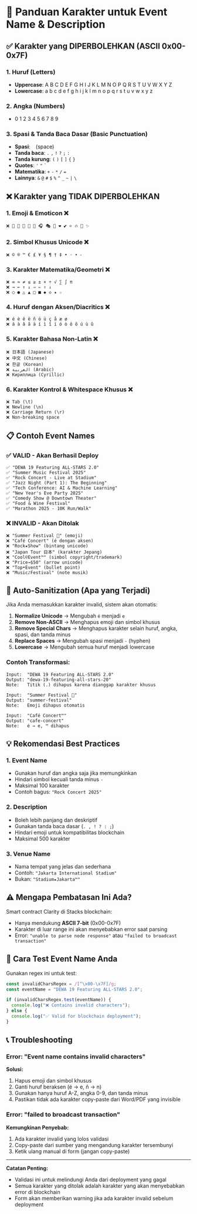 # 📝 Panduan Karakter untuk Event Name & Description

## ✅ Karakter yang DIPERBOLEHKAN (ASCII 0x00-0x7F)

### 1. **Huruf (Letters)**
- **Uppercase**: A B C D E F G H I J K L M N O P Q R S T U V W X Y Z
- **Lowercase**: a b c d e f g h i j k l m n o p q r s t u v w x y z

### 2. **Angka (Numbers)**
- 0 1 2 3 4 5 6 7 8 9

### 3. **Spasi & Tanda Baca Dasar (Basic Punctuation)**
- **Spasi**: ` ` (space)
- **Tanda baca**: `.` `,` `!` `?` `;` `:`
- **Tanda kurung**: `(` `)` `[` `]` `{` `}`
- **Quotes**: `'` `"` `` ` ``
- **Matematika**: `+` `-` `*` `/` `=`
- **Lainnya**: `&` `@` `#` `$` `%` `^` `_` `~` `|` `\`

## ❌ Karakter yang TIDAK DIPERBOLEHKAN

### 1. **Emoji & Emoticon** ❌
```
❌ 🎉 🎊 🎵 🎸 🎤 🎧 🎭 🎪 ❤️ 💕 ⭐ 🔥 🚀 ✨
```

### 2. **Simbol Khusus Unicode** ❌
```
❌ © ® ™ € £ ¥ § ¶ † ‡ • ◦ ‣ ⁃
```

### 3. **Karakter Matematika/Geometri** ❌
```
❌ ∞ ≈ ≠ ≤ ≥ ± × ÷ √ ∑ ∫ π
❌ → ← ↑ ↓ ⇒ ⇐ ⇑ ⇓
❌ ○ ● △ ▲ □ ■ ◆ ◇ ★ ☆
```

### 4. **Huruf dengan Aksen/Diacritics** ❌
```
❌ é è ê ë ñ ö ü ç å æ ø
❌ á à â ã ä í ì î ï ó ò ô õ ú ù û
```

### 5. **Karakter Bahasa Non-Latin** ❌
```
❌ 日本語 (Japanese)
❌ 中文 (Chinese)
❌ 한글 (Korean)
❌ العربية (Arabic)
❌ Кириллица (Cyrillic)
```

### 6. **Karakter Kontrol & Whitespace Khusus** ❌
```
❌ Tab (\t)
❌ Newline (\n)
❌ Carriage Return (\r)
❌ Non-breaking space
```

## 📋 Contoh Event Names

### ✅ VALID - Akan Berhasil Deploy

```
✅ "DEWA 19 Featuring ALL-STARS 2.0"
✅ "Summer Music Festival 2025"
✅ "Rock Concert - Live at Stadium"
✅ "Jazz Night (Part 1): The Beginning"
✅ "Tech Conference: AI & Machine Learning"
✅ "New Year's Eve Party 2025"
✅ "Comedy Show @ Downtown Theater"
✅ "Food & Wine Festival"
✅ "Marathon 2025 - 10K Run/Walk"
```

### ❌ INVALID - Akan Ditolak

```
❌ "Summer Festival 🎉" (emoji)
❌ "Café Concert" (é dengan aksen)
❌ "Rock★Show" (bintang unicode)
❌ "Japan Tour 日本" (karakter Jepang)
❌ "Cool©Event™" (simbol copyright/trademark)
❌ "Price→$50" (arrow unicode)
❌ "Top•Event" (bullet point)
❌ "Music♪Festival" (note musik)
```

## 🔧 Auto-Sanitization (Apa yang Terjadi)

Jika Anda memasukkan karakter invalid, sistem akan otomatis:

1. **Normalize Unicode** → Mengubah `é` menjadi `e`
2. **Remove Non-ASCII** → Menghapus emoji dan simbol khusus
3. **Remove Special Chars** → Menghapus karakter selain huruf, angka, spasi, dan tanda minus
4. **Replace Spaces** → Mengubah spasi menjadi `-` (hyphen)
5. **Lowercase** → Mengubah semua huruf menjadi lowercase

### Contoh Transformasi:

```
Input:  "DEWA 19 Featuring ALL-STARS 2.0"
Output: "dewa-19-featuring-all-stars-20"
Note:   Titik (.) dihapus karena dianggap karakter khusus
```

```
Input:  "Summer Festival 🎉"
Output: "summer-festival"
Note:   Emoji dihapus otomatis
```

```
Input:  "Café Concert™"
Output: "cafe-concert"
Note:   é → e, ™ dihapus
```

## 💡 Rekomendasi Best Practices

### 1. **Event Name**
- Gunakan huruf dan angka saja jika memungkinkan
- Hindari simbol kecuali tanda minus `-`
- Maksimal 100 karakter
- Contoh bagus: `"Rock Concert 2025"`

### 2. **Description**
- Boleh lebih panjang dan deskriptif
- Gunakan tanda baca dasar (`. , ! ? : ;`)
- Hindari emoji untuk kompatibilitas blockchain
- Maksimal 500 karakter

### 3. **Venue Name**
- Nama tempat yang jelas dan sederhana
- Contoh: `"Jakarta International Stadium"`
- Bukan: `"Stadium★Jakarta™"`

## ⚠️ Mengapa Pembatasan Ini Ada?

Smart contract Clarity di Stacks blockchain:
- Hanya mendukung **ASCII 7-bit** (0x00-0x7F)
- Karakter di luar range ini akan menyebabkan error saat parsing
- Error: `"unable to parse node response"` atau `"failed to broadcast transaction"`

## 🧪 Cara Test Event Name Anda

Gunakan regex ini untuk test:
```javascript
const invalidCharsRegex = /[^\x00-\x7F]/g;
const eventName = "DEWA 19 Featuring ALL-STARS 2.0";

if (invalidCharsRegex.test(eventName)) {
  console.log("❌ Contains invalid characters");
} else {
  console.log("✅ Valid for blockchain deployment");
}
```

## 📞 Troubleshooting

### Error: "Event name contains invalid characters"
**Solusi:**
1. Hapus emoji dan simbol khusus
2. Ganti huruf beraksen (é → e, ñ → n)
3. Gunakan hanya huruf A-Z, angka 0-9, dan tanda minus
4. Pastikan tidak ada karakter copy-paste dari Word/PDF yang invisible

### Error: "failed to broadcast transaction"
**Kemungkinan Penyebab:**
1. Ada karakter invalid yang lolos validasi
2. Copy-paste dari sumber yang mengandung karakter tersembunyi
3. Ketik ulang manual di form (jangan copy-paste)

---

**Catatan Penting:**
- Validasi ini untuk melindungi Anda dari deployment yang gagal
- Semua karakter yang ditolak adalah karakter yang akan menyebabkan error di blockchain
- Form akan memberikan warning jika ada karakter invalid sebelum deployment
